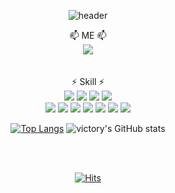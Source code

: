 <!--
**victory940209/victory940209** is a ✨ _special_ ✨ repository because its `README.md` (this file) appears on your GitHub profile.

Here are some ideas to get you started:

- 🔭 I’m currently working on ...
- 🌱 I’m currently learning ...
- 👯 I’m looking to collaborate on ...
- 🤔 I’m looking for help with ...
- 💬 Ask me about ...
- 📫 How to reach me: ...
- 😄 Pronouns: ...
- ⚡ Fun fact: ...
-->
<div align="center">

![header](https://capsule-render.vercel.app/api?type=waving&color=0:D9C4E0,100:69a5e0&height=300&section=header&text=victoryCoding-nl-welcome&fontSize=50&fontColor=D4FFFF)

  📫 ME 📫 </br>
<a href="https://victory-coding.tistory.com/" target="_blank"><img src="https://img.shields.io/badge/BLOG-69a5e0?style=flat-square&logo=tistory&logoColor=white"/></a>
  </br>
  </br>
  </br>
  ⚡ Skill ⚡</br>
<a href="#" target="_blank"><img src="https://img.shields.io/badge/springboot-6DB33F?style=flat-square&logo=springboot&logoColor=white"/></a>
<a href="#" target="_blank"><img src="https://img.shields.io/badge/spring-6DB33F?style=flat-square&logo=spring&logoColor=white"/></a>
<a href="#" target="_blank"><img src="https://img.shields.io/badge/springsecurity-6DB33F?style=flat-square&logo=springsecurity&logoColor=white"/></a>
<a href="#" target="_blank"><img src="https://img.shields.io/badge/java-00A98F?style=flat-square&logo=java&logoColor=white"/></a>
</br>
<a href="#" target="_blank"><img src="https://img.shields.io/badge/jenkins-D24939?style=flat-square&logo=jenkins&logoColor=white"/></a>
<a href="#" target="_blank"><img src="https://img.shields.io/badge/elasticsearch-005571?style=flat-square&logo=elasticsearch&logoColor=white"/></a>
<a href="#" target="_blank"><img src="https://img.shields.io/badge/grafana-F46800?style=flat-square&logo=grafana&logoColor=white"/></a>
<a href="#" target="_blank"><img src="https://img.shields.io/badge/mongodb-47A248?style=flat-square&logo=mongodb&logoColor=white"/></a>
<a href="#" target="_blank"><img src="https://img.shields.io/badge/redis-DC382D?style=flat-square&logo=redis&logoColor=white"/></a>
<a href="#" target="_blank"><img src="https://img.shields.io/badge/apachekafka-231F20?style=flat-square&logo=apachekafka&logoColor=white"/></a>
<a href="#" target="_blank"><img src="https://img.shields.io/badge/rabbitmq-FF6600?style=flat-square&logo=rabbitmq&logoColor=white"/></a>
  
  
  
  
﻿[![Top Langs](https://github-readme-stats.vercel.app/api/top-langs/?username=victory940209&langs_count=10&layout=compact)]([https://github.com/victory940209/victory940209](https://github.com/victory940209/victory940209))﻿
![victory's GitHub stats](https://github-readme-stats.vercel.app/api?username=victory940209&show_icons=true&theme=solarized-light)



</br></br>

[![Hits](https://hits.seeyoufarm.com/api/count/incr/badge.svg?url=https%3A%2F%2Fgithub.com%2Fvictory940209&count_bg=%2379C83D&title_bg=%23555555&icon=&icon_color=%237A7272&title=hits&edge_flat=false)](https://hits.seeyoufarm.com)
</div>
